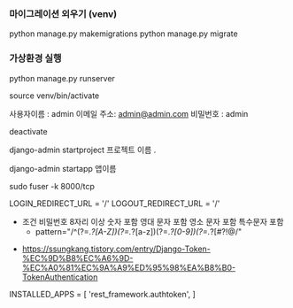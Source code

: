 ### 마이그레이션 외우기 (venv)

python manage.py makemigrations
python manage.py migrate

### 가상환경 실행

python manage.py runserver

<!--가상환경 연결 -->

source venv/bin/activate

<!--슈퍼 유저생성 70page-->

사용자이름 : admin
이메일 주소: admin@admin.com
비밀번호 : admin

<!-- 연결끊기 -->

deactivate

<!-- 프로젝트 만들기 -->

django-admin startproject 프로젝트 이름 .

<!-- 앱만들기 -->

django-admin startapp 앱이름

<!-- 서버죽이기 -->

sudo fuser -k 8000/tcp

<!--(setting) 리다이렉트 로그인 로그아웃 -->

LOGIN_REDIRECT_URL = '/'
LOGOUT_REDIRECT_URL = '/'

<!-- tailwind CDN -->

<script src="https://cdn.tailwindcss.com"></script>

<!-- input 비밀번호 패턴 -->

- 조건
  비밀번호 8자리 이상
  숫자 포함
  영대 문자 포함
  영소 문자 포함
  특수문자 포함
  - pattern="/^(?=._?[A-Z])(?=._?[a-z])(?=._?[0-9])(?=._?[#?!@$%^&*-]).{8,}$/"

<!-- user 토큰 setting 추가 -->

- https://ssungkang.tistory.com/entry/Django-Token-%EC%9D%B8%EC%A6%9D-%EC%A0%81%EC%9A%A9%ED%95%98%EA%B8%B0-TokenAuthentication

INSTALLED_APPS = [
'rest_framework.authtoken',
]
